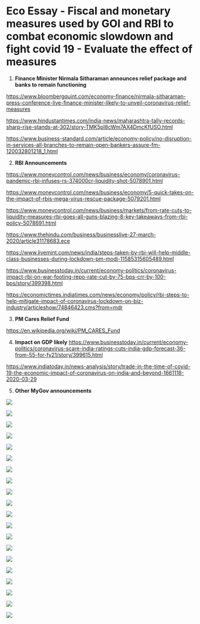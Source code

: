 # Eco Essay - Fiscal and monetary measures used by GOI and RBI to combat economic slowdown and fight covid 19 - Evaluate the effect of measures



1. **Finance Minister Nirmala Sitharaman announces relief package and banks to remain functioning**


https://www.bloombergquint.com/economy-finance/nirmala-sitharaman-press-conference-live-finance-minister-likely-to-unveil-coronavirus-relief-measures

https://www.hindustantimes.com/india-news/maharashtra-tally-records-sharp-rise-stands-at-302/story-TMK5pI8cWm7AX4DmcKfUSO.html

https://www.business-standard.com/article/economy-policy/no-disruption-in-services-all-branches-to-remain-open-bankers-assure-fm-120032801218_1.html

2. **RBI Announcements**


https://www.moneycontrol.com/news/business/economy/coronavirus-pandemic-rbi-infuses-rs-374000cr-liquidity-shot-5078901.html

https://www.moneycontrol.com/news/business/economy/5-quick-takes-on-the-impact-of-rbis-mega-virus-rescue-package-5079201.html

https://www.moneycontrol.com/news/business/markets/from-rate-cuts-to-liquidity-measures-rbi-goes-all-guns-blazing-8-key-takeaways-from-rbi-policy-5078691.html

https://www.thehindu.com/business/businesslive-27-march-2020/article31178683.ece

https://www.livemint.com/news/india/steps-taken-by-rbi-will-help-middle-class-businesses-during-lockdown-pm-modi-11585315605489.html

https://www.businesstoday.in/current/economy-politics/coronavirus-impact-rbi-on-war-footing-repo-rate-cut-by-75-bps-crr-by-100-bps/story/399398.html

https://economictimes.indiatimes.com/news/economy/policy/rbi-steps-to-help-mitigate-impact-of-coronavirus-lockdown-on-biz-industry/articleshow/74846423.cms?from=mdr

3. **PM Cares Relief Fund**

https://en.wikipedia.org/wiki/PM_CARES_Fund


4. **Impact on GDP likely**
https://www.businesstoday.in/current/economy-politics/coronavirus-scare-india-ratings-cuts-india-gdp-forecast-36-from-55-for-fy21/story/399615.html

https://www.indiatoday.in/news-analysis/story/trade-in-the-time-of-covid-19-the-economic-impact-of-coronavirus-on-india-and-beyond-1661118-2020-03-29



5. **Other MyGov announcements**


![](https://paper-attachments.dropbox.com/s_B2A2411E6DE3A3E974608329C9A1DEF61518B4B978374F90D006D038B9491CD4_1585666676329_file.jpeg)





![](https://paper-attachments.dropbox.com/s_B2A2411E6DE3A3E974608329C9A1DEF61518B4B978374F90D006D038B9491CD4_1585666687502_file.jpeg)

![](https://paper-attachments.dropbox.com/s_B2A2411E6DE3A3E974608329C9A1DEF61518B4B978374F90D006D038B9491CD4_1585666702126_file.jpeg)

![](https://paper-attachments.dropbox.com/s_B2A2411E6DE3A3E974608329C9A1DEF61518B4B978374F90D006D038B9491CD4_1585666712503_file.jpeg)

![](https://paper-attachments.dropbox.com/s_B2A2411E6DE3A3E974608329C9A1DEF61518B4B978374F90D006D038B9491CD4_1585666723806_file.jpeg)

![](https://paper-attachments.dropbox.com/s_B2A2411E6DE3A3E974608329C9A1DEF61518B4B978374F90D006D038B9491CD4_1585666731842_file.jpeg)

![](https://paper-attachments.dropbox.com/s_B2A2411E6DE3A3E974608329C9A1DEF61518B4B978374F90D006D038B9491CD4_1585666741207_file.jpeg)

![](https://paper-attachments.dropbox.com/s_B2A2411E6DE3A3E974608329C9A1DEF61518B4B978374F90D006D038B9491CD4_1585666751271_file.jpeg)

![](https://paper-attachments.dropbox.com/s_B2A2411E6DE3A3E974608329C9A1DEF61518B4B978374F90D006D038B9491CD4_1585666764945_file.jpeg)

![](https://paper-attachments.dropbox.com/s_B2A2411E6DE3A3E974608329C9A1DEF61518B4B978374F90D006D038B9491CD4_1585666776081_file.jpeg)

![](https://paper-attachments.dropbox.com/s_B2A2411E6DE3A3E974608329C9A1DEF61518B4B978374F90D006D038B9491CD4_1585666783912_file.jpeg)

![](https://paper-attachments.dropbox.com/s_B2A2411E6DE3A3E974608329C9A1DEF61518B4B978374F90D006D038B9491CD4_1585666792500_file.jpeg)

![](https://paper-attachments.dropbox.com/s_B2A2411E6DE3A3E974608329C9A1DEF61518B4B978374F90D006D038B9491CD4_1585666808882_file.jpeg)

![](https://paper-attachments.dropbox.com/s_B2A2411E6DE3A3E974608329C9A1DEF61518B4B978374F90D006D038B9491CD4_1585666846023_file.jpeg)

![](https://paper-attachments.dropbox.com/s_B2A2411E6DE3A3E974608329C9A1DEF61518B4B978374F90D006D038B9491CD4_1585666853051_file.jpeg)

![](https://paper-attachments.dropbox.com/s_B2A2411E6DE3A3E974608329C9A1DEF61518B4B978374F90D006D038B9491CD4_1585666863379_file.jpeg)

![](https://paper-attachments.dropbox.com/s_B2A2411E6DE3A3E974608329C9A1DEF61518B4B978374F90D006D038B9491CD4_1585666871363_file.jpeg)

![](https://paper-attachments.dropbox.com/s_B2A2411E6DE3A3E974608329C9A1DEF61518B4B978374F90D006D038B9491CD4_1585666887520_file.jpeg)

![](https://paper-attachments.dropbox.com/s_B2A2411E6DE3A3E974608329C9A1DEF61518B4B978374F90D006D038B9491CD4_1585666896457_file.jpeg)

![](https://paper-attachments.dropbox.com/s_B2A2411E6DE3A3E974608329C9A1DEF61518B4B978374F90D006D038B9491CD4_1585813907651_image.png)


